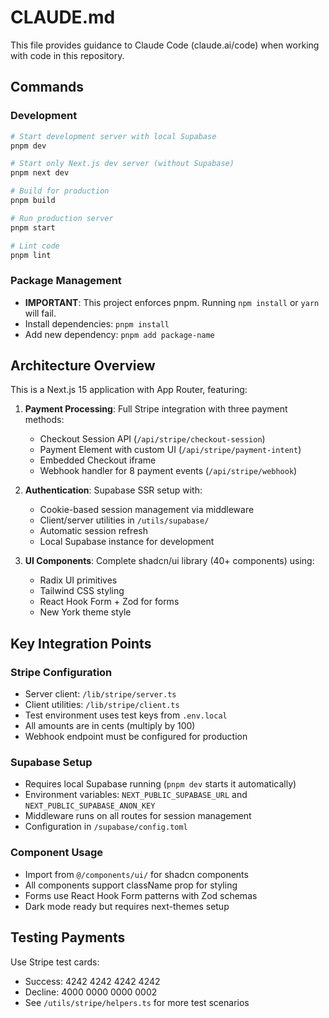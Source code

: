 # CLAUDE.md

This file provides guidance to Claude Code (claude.ai/code) when working with code in this repository.

## Commands

### Development
```bash
# Start development server with local Supabase
pnpm dev

# Start only Next.js dev server (without Supabase)
pnpm next dev

# Build for production
pnpm build

# Run production server
pnpm start

# Lint code
pnpm lint
```

### Package Management
- **IMPORTANT**: This project enforces pnpm. Running `npm install` or `yarn` will fail.
- Install dependencies: `pnpm install`
- Add new dependency: `pnpm add package-name`

## Architecture Overview

This is a Next.js 15 application with App Router, featuring:

1. **Payment Processing**: Full Stripe integration with three payment methods:
   - Checkout Session API (`/api/stripe/checkout-session`)
   - Payment Element with custom UI (`/api/stripe/payment-intent`)
   - Embedded Checkout iframe
   - Webhook handler for 8 payment events (`/api/stripe/webhook`)

2. **Authentication**: Supabase SSR setup with:
   - Cookie-based session management via middleware
   - Client/server utilities in `/utils/supabase/`
   - Automatic session refresh
   - Local Supabase instance for development

3. **UI Components**: Complete shadcn/ui library (40+ components) using:
   - Radix UI primitives
   - Tailwind CSS styling
   - React Hook Form + Zod for forms
   - New York theme style

## Key Integration Points

### Stripe Configuration
- Server client: `/lib/stripe/server.ts`
- Client utilities: `/lib/stripe/client.ts`
- Test environment uses test keys from `.env.local`
- All amounts are in cents (multiply by 100)
- Webhook endpoint must be configured for production

### Supabase Setup
- Requires local Supabase running (`pnpm dev` starts it automatically)
- Environment variables: `NEXT_PUBLIC_SUPABASE_URL` and `NEXT_PUBLIC_SUPABASE_ANON_KEY`
- Middleware runs on all routes for session management
- Configuration in `/supabase/config.toml`

### Component Usage
- Import from `@/components/ui/` for shadcn components
- All components support className prop for styling
- Forms use React Hook Form patterns with Zod schemas
- Dark mode ready but requires next-themes setup

## Testing Payments

Use Stripe test cards:
- Success: 4242 4242 4242 4242
- Decline: 4000 0000 0000 0002
- See `/utils/stripe/helpers.ts` for more test scenarios